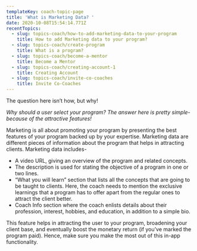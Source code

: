 ```yaml
---
templateKey: coach-topic-page
title: 'What is Marketing Data? '
date: 2020-10-08T15:54:14.771Z
recentTopics:
  - slug: topics-coach/how-to-add-marketing-data-to-your-program
    title: How to add Marketing data to your program?
  - slug: topics-coach/create-program
    title: What is a program?
  - slug: topics-coach/become-a-mentor
    title: Become a Mentor
  - slug: topics-coach/creating-account-1
    title: Creating Account
  - slug: topics-coach/invite-co-coaches
    title: Invite Co-Coaches
---
```

The question here isn’t how, but why!

_Why should a user select your program? The answer here is pretty simple- because of the attractive features!_

Marketing is all about promoting your program by presenting the best features of your program backed up by your expertise. Marketing data are different pieces of information about the program that helps in attracting clients. Marketing data includes-

* A video URL, giving an overview of the program and related concepts. 
* The description is used for stating the objective of a program in one or two lines.
* “What you will learn” section that lists all the concepts that are going to be taught to clients. Here, the coach needs to mention the exclusive learnings that a program has to offer apart from the regular ones to attract the client better. 
* Coach Info section where the coach enlists details about their profession, interest, hobbies, and education, in addition to a simple bio. 

This feature helps in attracting the user to your program, broadening your client base, and eventually boost the monetary return (if you’ve marked the program paid). Hence, make sure you make the most out of this in-app functionality.
